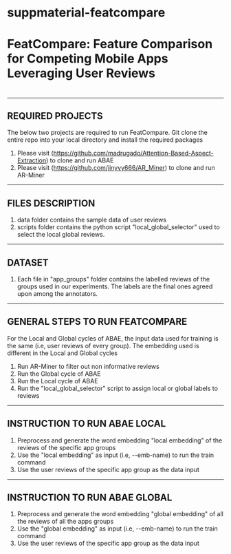 # suppmaterial-featcompare
#
# FeatCompare: Feature Comparison for Competing Mobile Apps Leveraging User Reviews
#

-----------------
REQUIRED PROJECTS
-----------------
The below two projects are required to run FeatCompare. Git clone the entire repo into your local directory and install the required packages

1. Please visit (https://github.com/madrugado/Attention-Based-Aspect-Extraction) to clone and run ABAE
2. Please visit (https://github.com/jinyyy666/AR_Miner) to clone and run AR-Miner


-----------------
FILES DESCRIPTION
-----------------

1. data folder contains the sample data of user reviews
2. scripts folder contains the python script "local_global_selector" used to select the local global reviews. 

-------
DATASET
-------

1. Each file in "app_groups" folder contains the labelled reviews of the groups used in our experiments. The labels are the final ones agreed upon among the annotators.

--------------------------------
GENERAL STEPS TO RUN FEATCOMPARE
--------------------------------

For the Local and Global cycles of ABAE, the input data used for training is the same (i.e, user reviews of every group).
The embedding used is different in the Local and Global cycles

1. Run AR-Miner to filter out non informative reviews
2. Run the Global cycle of ABAE
3. Run the Local cycle of ABAE
4. Run the "local_global_selector" script to assign local or global labels to reviews

-----------------------------
INSTRUCTION TO RUN ABAE LOCAL
-----------------------------

1. Preprocess and generate the word embedding "local embedding" of the reviews of the specific app groups
2. Use the "local embedding" as input (i.e, --emb-name) to run the train command
3. Use the user reviews of the specific app group as the data input 

------------------------------
INSTRUCTION TO RUN ABAE GLOBAL
------------------------------

1. Preprocess and generate the word embedding "global embedding" of all the reviews of all the apps groups
2. Use the "global embedding" as input (i.e, --emb-name) to run the train command
3. Use the user reviews of the specific app group as the data input
